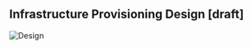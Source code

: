 ## Infrastructure Provisioning Design [draft]
![Design](https://github.com/OTP-gen-RMIT/SE-project-OTP-gen/blob/DEV-harris-infra/InfrastructureAWS/Infrastructure%20design.png)
